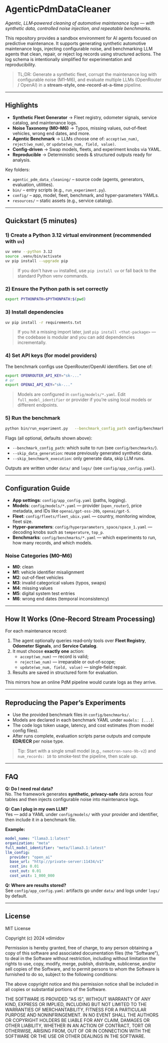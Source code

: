 # AgenticPdmDataCleaner

_Agentic, LLM‑powered cleaning of automotive maintenance logs — with synthetic data, controlled noise injection, and repeatable benchmarks._

This repository provides a sandbox environment for AI agents focused on predictive maintenance. It supports generating synthetic automotive maintenance logs, injecting configurable noise, and benchmarking LLM agents that clean, repair, or reject log records using structured actions. The log schema is intentionally simplified for experimentation and reproducibility.

> TL;DR: Generate a synthetic fleet, corrupt the maintenance log with configurable noise (M1–M6), and evaluate multiple LLMs (OpenRouter / OpenAI) in a **stream-style, one‑record‑at‑a‑time** pipeline.

---

## Highlights

- **Synthetic Fleet Generator** → Fleet registry, odometer signals, service catalog, and maintenance logs.
- **Noise Taxonomy (M0–M6)** → Typos, missing values, out‑of‑fleet vehicles, wrong end dates, and more.
- **Agentic Benchmark** → LLMs choose one of: `accept(wo_num)`, `reject(wo_num)`, or `update(wo_num, field, value)`.
- **Config‑driven** → Swap models, fleets, and experiment knobs via YAML.
- **Reproducible** → Deterministic seeds & structured outputs ready for analysis.

Key folders:
- `agentic_pdm_data_cleaning/` – source code (agents, generators, evaluation, utilities).
- `bin/` – entry scripts (e.g., `run_experiment.py`).
- `config/` – app, model, fleet, benchmark, and hyper‑parameters YAMLs.
- `resources/` – static assets (e.g., service catalog).

---

## Quickstart (5 minutes)

### 1) Create a Python 3.12 virtual environment (recommended with `uv`)

```bash
uv venv --python 3.12
source .venv/bin/activate  
uv pip install --upgrade pip
```

> If you don't have `uv` installed, use `pip install uv` or fall back to the standard Python venv commands.

### 2) Ensure the Python path is set correctly

```bash
export PYTHONPATH=$PYTHONPATH:$(pwd)
```

### 3) Install dependencies

```bash
uv pip install -r requirements.txt
```

> If you hit a missing import later, just `pip install <that-package>` — the codebase is modular and you can add dependencies incrementally.

### 4) Set API keys (for model providers)
The benchmark configs use OpenRouter/OpenAI identifiers. Set one of:
```bash
export OPENROUTER_API_KEY="sk-..."
# or
export OPENAI_API_KEY="sk-..."
```
> Models are configured in `config/models/*.yaml`. Edit `full_model_identifier` or provider if you’re using local models or different endpoints.

### 5) Run the benchmark
```bash
python bin/run_experiment.py   --benchmark_config_path config/benchmarks/benchmark_ubix.yaml
```

Flags (all optional, defaults shown above):
- `--benchmark_config_path`: which suite to run (see `config/benchmarks/`).
- `--skip_data_generation`: reuse previously generated synthetic data.
- `--skip_benchmark_execution`: only generate data, skip LLM runs.

Outputs are written under `data/` and `logs/` (see `config/app_config.yaml`).

---

## Configuration Guide

- **App settings**: `config/app_config.yaml` (paths, logging).
- **Models**: `config/models/*.yaml` — provider (`open_router`), price metadata, and IDs like `openai/gpt-oss-20b`, `openai/gpt-5`.
- **Fleet**: `config/fleets/fleet_ubix.yaml` — country, monitoring window, fleet size.
- **Hyper‑parameters**: `config/hyperparameters_space/space_1.yaml` — decoding knobs such as `temperature`, `top_p`.
- **Benchmarks**: `config/benchmarks/*.yaml` — which experiments to run, how many records, and which models.

### Noise Categories (M0–M6)
- **M0**: clean
- **M1**: vehicle identifier misalignment
- **M2**: out‑of‑fleet vehicles
- **M3**: invalid categorical values (typos, swaps)
- **M4**: missing values
- **M5**: digital system test entries
- **M6**: wrong end dates (temporal inconsistency)

---

## How It Works (One‑Record Stream Processing)

For each maintenance record:
1. The agent optionally queries read‑only tools over **Fleet Registry**, **Odometer Signals**, and **Service Catalog**.
2. It must choose **exactly one** action:
   - `accept(wo_num)` — record is valid;
   - `reject(wo_num)` — irreparable or out‑of‑scope;
   - `update(wo_num, field, value)` — single‑field repair.
3. Results are saved in structured form for evaluation.

This mirrors how an online PdM pipeline would curate logs as they arrive.

---

## Reproducing the Paper’s Experiments

- Use the provided benchmark files in `config/benchmarks/`.
- Models are declared in each benchmark YAML under `models: [...]`.
- The code logs token usage, latency, and cost estimates (from model config files).
- After runs complete, evaluation scripts parse outputs and compute **EDR/ECR** per noise type.

> Tip: Start with a single small model (e.g., `nemotron-nano-9b-v2`) and `num_records: 10` to smoke‑test the pipeline, then scale up.

---

## FAQ

**Q: Do I need real data?**  
No. The framework generates **synthetic, privacy‑safe** data across four tables and then injects configurable noise into maintenance logs.

**Q: Can I plug in my own LLM?**  
Yes — add a YAML under `config/models/` with your provider and identifier, then include it in a benchmark file.

**Example:**
```yaml
model_name: "llama3.1:latest"
organization: "meta"
full_model_identifier: "meta/llama3.1:latest"
llm_config:
  provider: "open_ai"
  base_url: "http://private-server:11434/v1"
  cost_in: 0.01
  cost_out: 0.01
  cost_unit: 1_000_000
```


**Q: Where are results stored?**  
See `config/app_config.yaml`: artifacts go under `data/` and logs under `logs/` by default.

---

## License

MIT License

Copyright (c) 2024 vdimidov

Permission is hereby granted, free of charge, to any person obtaining a copy
of this software and associated documentation files (the "Software"), to deal
in the Software without restriction, including without limitation the rights
to use, copy, modify, merge, publish, distribute, sublicense, and/or sell
copies of the Software, and to permit persons to whom the Software is
furnished to do so, subject to the following conditions:

The above copyright notice and this permission notice shall be included in all
copies or substantial portions of the Software.

THE SOFTWARE IS PROVIDED "AS IS", WITHOUT WARRANTY OF ANY KIND, EXPRESS OR
IMPLIED, INCLUDING BUT NOT LIMITED TO THE WARRANTIES OF MERCHANTABILITY,
FITNESS FOR A PARTICULAR PURPOSE AND NONINFRINGEMENT. IN NO EVENT SHALL THE
AUTHORS OR COPYRIGHT HOLDERS BE LIABLE FOR ANY CLAIM, DAMAGES OR OTHER
LIABILITY, WHETHER IN AN ACTION OF CONTRACT, TORT OR OTHERWISE, ARISING FROM,
OUT OF OR IN CONNECTION WITH THE SOFTWARE OR THE USE OR OTHER DEALINGS IN THE
SOFTWARE.
